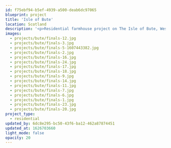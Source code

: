 ```yaml
---
id: f75ebf94-b5ef-4939-a500-deab6dc97065
blueprint: project
title: 'Isle of Bute'
location: Scotland
description: '<p>Residential farmhouse project on The Isle of Bute, Western Scotland. Completed in 2020.</p>'
images:
  - projects/bute/finals-12.jpg
  - projects/bute/finals-3.jpg
  - projects/bute/finals-5-1607443382.jpg
  - projects/bute/finals-2.jpg
  - projects/bute/finals-16.jpg
  - projects/bute/finals-24.jpg
  - projects/bute/finals-17.jpg
  - projects/bute/finals-18.jpg
  - projects/bute/finals-9.jpg
  - projects/bute/finals-14.jpg
  - projects/bute/finals-11.jpg
  - projects/bute/finals-7.jpg
  - projects/bute/finals-6.jpg
  - projects/bute/finals-1.jpg
  - projects/bute/finals-23.jpg
  - projects/bute/finals-20.jpg
project_type:
  - residential
updated_by: 6dc8e295-bc50-43f6-ba12-462a87874451
updated_at: 1626703660
light_mode: false
opacity: 20
---
```

